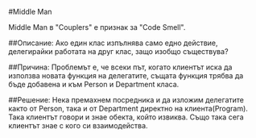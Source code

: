 ﻿#Middle Man

Middle Man в "Couplers" е признак за "Code Smell".

##Описание:
Ако един клас изпълнява само едно действие, делегирайки работата на друг клас, защо изобщо съществува?

##Причина:
Проблемът е, че всеки път, когато клиентът иска да използва новата функция на делегатите, 
същата функция трябва да бъде добавена и към Person и Department класа.

##Решение:
Нека премахнем посредника и да изложим делегатите както от Person, така и от Department директно на клиента(Program).
Така клиентът говори и знае обекта, който извиква. Също така сега клиентът знае с кого си взаимодейства.